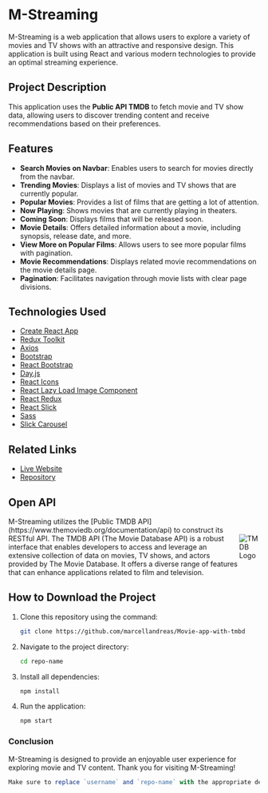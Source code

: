 # M-Streaming

M-Streaming is a web application that allows users to explore a variety of movies and TV shows with an attractive and responsive design. This application is built using React and various modern technologies to provide an optimal streaming experience.

## Project Description

This application uses the **Public API TMDB** to fetch movie and TV show data, allowing users to discover trending content and receive recommendations based on their preferences.

## Features

- **Search Movies on Navbar**: Enables users to search for movies directly from the navbar.
- **Trending Movies**: Displays a list of movies and TV shows that are currently popular.
- **Popular Movies**: Provides a list of films that are getting a lot of attention.
- **Now Playing**: Shows movies that are currently playing in theaters.
- **Coming Soon**: Displays films that will be released soon.
- **Movie Details**: Offers detailed information about a movie, including synopsis, release date, and more.
- **View More on Popular Films**: Allows users to see more popular films with pagination.
- **Movie Recommendations**: Displays related movie recommendations on the movie details page.
- **Pagination**: Facilitates navigation through movie lists with clear page divisions.

## Technologies Used

- [Create React App](https://reactjs.org/docs/create-a-new-react-app.html)
- [Redux Toolkit](https://redux-toolkit.js.org/)
- [Axios](https://axios-http.com/)
- [Bootstrap](https://getbootstrap.com/)
- [React Bootstrap](https://react-bootstrap.github.io/)
- [Day.js](https://day.js.org/)
- [React Icons](https://react-icons.github.io/react-icons/)
- [React Lazy Load Image Component](https://github.com/xuhao/react-lazy-load-image-component)
- [React Redux](https://react-redux.js.org/)
- [React Slick](https://react-slick.neostack.com/)
- [Sass](https://sass-lang.com/)
- [Slick Carousel](https://kenwheeler.github.io/slick/)

## Related Links

- [Live Website](https://m-streaming.vercel.app/)
- [Repository](https://github.com/username/repo-name) 

## Open API

<div style="display: flex; align-items: center;">

  <div>
    M-Streaming utilizes the [Public TMDB API](https://www.themoviedb.org/documentation/api) to construct its RESTful API. The TMDB API (The Movie Database API) is a robust interface that enables developers to access and leverage an extensive collection of data on movies, TV shows, and actors provided by The Movie Database. It offers a diverse range of features that can enhance applications related to film and television.
  </div>

  <div>
    <img src="https://www.themoviedb.org/assets/2/v4/logos/v2/blue_square_2-d537fb228cf3ded904ef09b136fe3fec72548ebc1fea3fbbd1ad9e36364db38b.svg" alt="TMDB Logo" style="max-width: 100%; height: auto;"/>
  </div>

</div>


## How to Download the Project

1. Clone this repository using the command:
   ```bash
   git clone https://github.com/marcellandreas/Movie-app-with-tmbd
   ```
2. Navigate to the project directory:
   ```bash
   cd repo-name
   ```
3. Install all dependencies:
   ```bash
   npm install
   ```
4. Run the application:
   ```bash
   npm start
   ```

### Conclusion
M-Streaming is designed to provide an enjoyable user experience for exploring movie and TV content. Thank you for visiting M-Streaming!

```javascript
Make sure to replace `username` and `repo-name` with the appropriate details for your GitHub 
```
